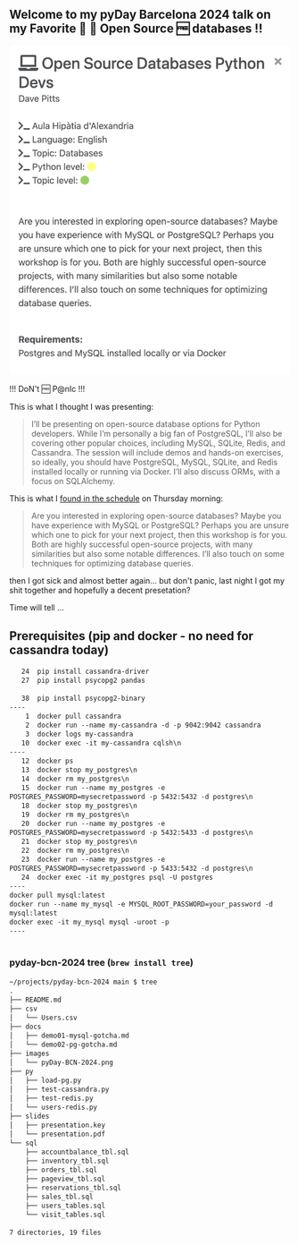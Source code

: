 ## Welcome to my pyDay Barcelona 2024 talk on my Favorite 💚 :green_heart: Open Source :free: databases  !!

<img src="images/pyDay-BCN-2024.png" style="opacity: 0.8;" />

!!! DoN't :free: P@nIc !!!

This is what I thought I was presenting:

> I’ll be presenting on open-source database options for Python developers. While I’m personally a big fan of PostgreSQL, I’ll also be covering other popular choices, including MySQL, SQLite, Redis, and Cassandra. The session will include demos and hands-on exercises, so ideally, you should have PostgreSQL, MySQL, SQLite, and Redis installed locally or running via Docker. I’ll also discuss ORMs, with a focus on SQLAlchemy.


This is what I [found in the schedule](https://pybcn.org/events/pyday_bcn/pyday_bcn_2024/) on Thursday morning:

> Are you interested in exploring open-source databases? Maybe you have experience with MySQL or PostgreSQL? Perhaps you are unsure which one to pick for your next project, then this workshop is for you. Both are highly successful open-source projects, with many similarities but also some notable differences. I’ll also touch on some techniques for optimizing database queries.


then I got sick and almost better again... but don't panic, 
last night I got my shit together and hopefully a decent presetation?

Time will tell ...


## Prerequisites (pip and docker - no need for cassandra today)

```
   24  pip install cassandra-driver
   27  pip install psycopg2 pandas

   38  pip install psycopg2-binary
----
    1  docker pull cassandra
    2  docker run --name my-cassandra -d -p 9042:9042 cassandra
    3  docker logs my-cassandra
   10  docker exec -it my-cassandra cqlsh\n
----
   12  docker ps
   13  docker stop my_postgres\n
   14  docker rm my_postgres\n
   15  docker run --name my_postgres -e POSTGRES_PASSWORD=mysecretpassword -p 5432:5432 -d postgres\n
   18  docker stop my_postgres\n
   19  docker rm my_postgres\n
   20  docker run --name my_postgres -e POSTGRES_PASSWORD=mysecretpassword -p 5432:5433 -d postgres\n
   21  docker stop my_postgres\n
   22  docker rm my_postgres\n
   23  docker run --name my_postgres -e POSTGRES_PASSWORD=mysecretpassword -p 5433:5432 -d postgres\n
   24  docker exec -it my_postgres psql -U postgres
----
docker pull mysql:latest
docker run --name my_mysql -e MYSQL_ROOT_PASSWORD=your_password -d mysql:latest
docker exec -it my_mysql mysql -uroot -p
----


```

### pyday-bcn-2024 tree (`brew install tree`)
```
~/projects/pyday-bcn-2024 main $ tree
.
├── README.md
├── csv
│   └── Users.csv
├── docs
│   ├── demo01-mysql-gotcha.md
│   └── demo02-pg-gotcha.md
├── images
│   └── pyDay-BCN-2024.png
├── py
│   ├── load-pg.py
│   ├── test-cassandra.py
│   ├── test-redis.py
│   └── users-redis.py
├── slides
│   ├── presentation.key
│   └── presentation.pdf
└── sql
    ├── accountbalance_tbl.sql
    ├── inventory_tbl.sql
    ├── orders_tbl.sql
    ├── pageview_tbl.sql
    ├── reservations_tbl.sql
    ├── sales_tbl.sql
    ├── users_tables.sql
    └── visit_tables.sql

7 directories, 19 files
```





